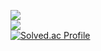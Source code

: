 ![](https://raw.githubusercontent.com/Arcipond/cf-stats/main/output/rating.svg)<br>
![](https://raw.githubusercontent.com/Arcipond/cf-stats/main/output/light_card.svg#gh-dark-mode-only)<br>
[![Solved.ac Profile](http://mazassumnida.wtf/api/v2/generate_badge?boj=invincible)](https://solved.ac/invincible/)
